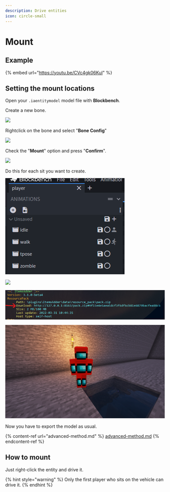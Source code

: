 ```yaml
---
description: Drive entities
icon: circle-small
---
```


# Mount

## Example

{% embed url="https://youtu.be/CVc4gk06KuI" %}

## Setting the mount locations

Open your `.iaentitymodel` model file with **Blockbench**.

Create a new bone.

![](<../../../.gitbook/assets/image (207).png>)

Rightclick on the bone and select "**Bone Config**"

![](<../../../.gitbook/assets/image (188).png>)

Check the "**Mount**" option and press "**Confirm**".

![](<../../../.gitbook/assets/image (157).png>)

Do this for each sit you want to create.

![](<../../../.gitbook/assets/image (68).png>)

![](<../../../.gitbook/assets/image (167).png>)

![](<../../../.gitbook/assets/image (89).png>)

![](<../../../.gitbook/assets/image (99).png>)

Now you have to export the model as usual.

{% content-ref url="advanced-method.md" %}
[advanced-method.md](advanced-method.md)
{% endcontent-ref %}

## How to mount

Just right-click the entity and drive it.

{% hint style="warning" %}
Only the first player who sits on the vehicle can drive it.
{% endhint %}
